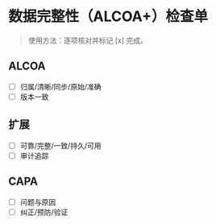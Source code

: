 # 数据完整性（ALCOA+）检查单

> 使用方法：逐项核对并标记 [x] 完成。

## ALCOA

- [ ] 归属/清晰/同步/原始/准确
- [ ] 版本一致

## 扩展

- [ ] 可靠/完整/一致/持久/可用
- [ ] 审计追踪

## CAPA

- [ ] 问题与原因
- [ ] 纠正/预防/验证
